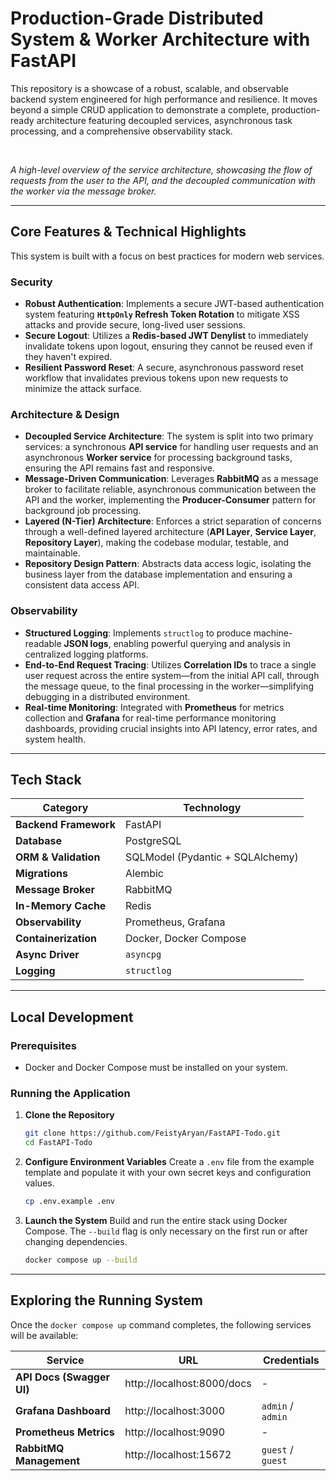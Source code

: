 # Production-Grade Distributed System & Worker Architecture with FastAPI

This repository is a showcase of a robust, scalable, and observable backend system engineered for high performance and resilience. It moves beyond a simple CRUD application to demonstrate a complete, production-ready architecture featuring decoupled services, asynchronous task processing, and a comprehensive observability stack.

<br />


*A high-level overview of the service architecture, showcasing the flow of requests from the user to the API, and the decoupled communication with the worker via the message broker.*

---

## Core Features & Technical Highlights

This system is built with a focus on best practices for modern web services.

### Security
- **Robust Authentication**: Implements a secure JWT-based authentication system featuring **`HttpOnly` Refresh Token Rotation** to mitigate XSS attacks and provide secure, long-lived user sessions.
- **Secure Logout**: Utilizes a **Redis-based JWT Denylist** to immediately invalidate tokens upon logout, ensuring they cannot be reused even if they haven't expired.
- **Resilient Password Reset**: A secure, asynchronous password reset workflow that invalidates previous tokens upon new requests to minimize the attack surface.

### Architecture & Design
- **Decoupled Service Architecture**: The system is split into two primary services: a synchronous **API service** for handling user requests and an asynchronous **Worker service** for processing background tasks, ensuring the API remains fast and responsive.
- **Message-Driven Communication**: Leverages **RabbitMQ** as a message broker to facilitate reliable, asynchronous communication between the API and the worker, implementing the **Producer-Consumer** pattern for background job processing.
- **Layered (N-Tier) Architecture**: Enforces a strict separation of concerns through a well-defined layered architecture (**API Layer**, **Service Layer**, **Repository Layer**), making the codebase modular, testable, and maintainable.
- **Repository Design Pattern**: Abstracts data access logic, isolating the business layer from the database implementation and ensuring a consistent data access API.

### Observability
- **Structured Logging**: Implements `structlog` to produce machine-readable **JSON logs**, enabling powerful querying and analysis in centralized logging platforms.
- **End-to-End Request Tracing**: Utilizes **Correlation IDs** to trace a single user request across the entire system—from the initial API call, through the message queue, to the final processing in the worker—simplifying debugging in a distributed environment.
- **Real-time Monitoring**: Integrated with **Prometheus** for metrics collection and **Grafana** for real-time performance monitoring dashboards, providing crucial insights into API latency, error rates, and system health.

---

## Tech Stack

| Category              | Technology                                                                                                  |
| --------------------- | ----------------------------------------------------------------------------------------------------------- |
| **Backend Framework** | FastAPI                                                                                                     |
| **Database** | PostgreSQL                                                                                                  |
| **ORM & Validation** | SQLModel (Pydantic + SQLAlchemy)                                                                            |
| **Migrations** | Alembic                                                                                                     |
| **Message Broker** | RabbitMQ                                                                                                    |
| **In-Memory Cache** | Redis                                                                                                       |
| **Observability** | Prometheus, Grafana                                                                                         |
| **Containerization** | Docker, Docker Compose                                                                                      |
| **Async Driver** | `asyncpg`                                                                                                   |
| **Logging** | `structlog`                                                                                                 |

---

## Local Development

### Prerequisites
- Docker and Docker Compose must be installed on your system.

### Running the Application
1.  **Clone the Repository**
    ```bash
    git clone https://github.com/FeistyAryan/FastAPI-Todo.git
    cd FastAPI-Todo
    ```

2.  **Configure Environment Variables**
    Create a `.env` file from the example template and populate it with your own secret keys and configuration values.
    ```bash
    cp .env.example .env
    ```

3.  **Launch the System**
    Build and run the entire stack using Docker Compose. The `--build` flag is only necessary on the first run or after changing dependencies.
    ```bash
    docker compose up --build
    ```

---

## Exploring the Running System

Once the `docker compose up` command completes, the following services will be available:

| Service                   | URL                                     | Credentials      |
| ------------------------- | --------------------------------------- | ---------------- |
| **API Docs (Swagger UI)** | http://localhost:8000/docs              | -                |
| **Grafana Dashboard** | http://localhost:3000                   | `admin` / `admin` |
| **Prometheus Metrics** | http://localhost:9090                   | -                |
| **RabbitMQ Management** | http://localhost:15672                  | `guest` / `guest` |
